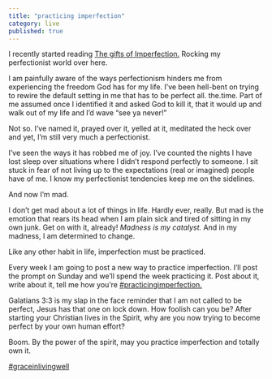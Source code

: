 ```yaml
---
title: "practicing imperfection"
category: live
published: true
---
```


I recently started reading [The gifts of Imperfection.](http://www.amazon.com/The-Gifts-Imperfection-Supposed-Embrace/dp/159285849X)
Rocking my perfectionist world over here.

I am painfully aware of the ways perfectionism hinders me from experiencing the freedom God has for my life. I’ve been hell-bent on trying to rewire the default setting in me that has to be perfect all. the.time. Part of me assumed once I identified it and asked God to kill it, that it would up and walk out of my life and I’d wave “see ya never!” 

Not so. 
I’ve named it, prayed over it, yelled at it, meditated the heck over and yet, I’m still very much a perfectionist.  

I’ve seen the ways it has robbed me of joy. I’ve counted the nights I have lost sleep over situations where I didn’t respond perfectly to someone. I sit stuck in fear of not living up to the expectations (real or imagined) people have of me. I know my perfectionist tendencies keep me on the sidelines.

And now I’m mad.

I don’t get mad about a lot of things in life. Hardly ever, really. But mad is the emotion that rears its head when I am plain sick and tired of sitting in my own junk. Get on with it, already!
*Madness is my catalyst.* And in my madness, I am determined to change.

Like any other habit in life, imperfection must be practiced.

Every week I am going to post a new way to practice imperfection. I’ll post the prompt on Sunday and we’ll spend the week practicing it.
Post about it, write about it, tell me how you’re [#practicingimperfection.](https://www.instagram.com/explore/tags/practicingimperfection/)

Galatians 3:3  is my slap in the face reminder that I am not called to be perfect, Jesus has that one on lock down. 
How foolish can you be? After starting your Christian lives in the Spirit, why are you now trying to become perfect by your own human effort?

Boom. By the power of the spirit, may you practice imperfection and totally own it.

[#graceinlivingwell](https://www.instagram.com/explore/tags/graceinlivingwell/)
